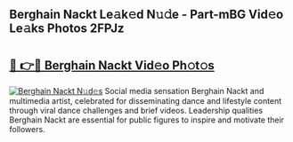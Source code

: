 ## Berghain Nackt Le𝚊k𝚎d N𝚞𝚍e - Part-mBG Vid𝚎o Le𝚊ks Photos 2FPJz

# <h2><a href="http://fb7ppn.evod.top/?m=Berghain+Nackt">🔗 👉🔴 Berghain Nackt Vid𝚎o Ph𝚘t𝚘s</a></h2>

[![Berghain Nackt N𝚞d𝚎s](https://i.imgur.com/8V9OHl7.gif)](http://fb7ppn.evod.top/?m=Berghain+Nackt)
Social media sensation Berghain Nackt and multimedia artist, celebrated for disseminating dance and lifestyle content through viral dance challenges and brief videos. Leadership qualities Berghain Nackt are essential for public figures to inspire and motivate their followers. 
